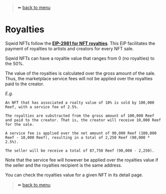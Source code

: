 > :arrow_left: [back to menu](../README.md#sqwid-marketplace-user-guide)

# **Royalties**

Sqwid NFTs follow the **[EIP-2981 for NFT royalties](https://eips.ethereum.org/EIPS/eip-2981)**. This EIP facilitates the payment of royalties to artists and creators for every NFT sale.

Sqwid NFTs can have a royaltie value that ranges from 0 (no royalties) to the 50%.

The value of the royalties is calculated over the gross amount of the sale. Thus, the marketplace service fees will not be applied over the royalties paid to the creator.

_E.g._

```
An NFT that has associated a roalty value of 10% is sold by 100,000 Reef, with a service fee of 2.5%.

The royalties are substracted from the gross amount of 100,000 Reef and paid to the creator. That is, the creator will receive 10,000 Reef for the sale.

A service fee is applied over the net amount of 90,000 Reef (100,000 Reef - 10,000 Reef), resulting in a total of 2,250 Reef (90,000 * 2.5%).

The seller will be receive a total of 87,750 Reef (90,000 - 2,250).
```

Note that the service fee will however be applied over the royalties value if the seller and the royalties recipient is the same address.

You can check the royalties value for a given NFT in its detail page.

> :arrow_left: [back to menu](../README.md#sqwid-marketplace-user-guide)
